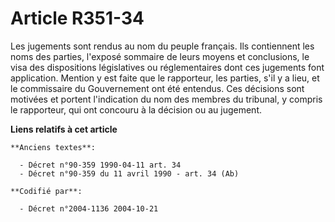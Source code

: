 # Article R351-34

Les jugements sont rendus au nom du peuple français. Ils contiennent les noms des parties, l'exposé sommaire de leurs moyens
et conclusions, le visa des dispositions législatives ou réglementaires dont ces jugements font application. Mention y est
faite que le rapporteur, les parties, s'il y a lieu, et le commissaire du Gouvernement ont été entendus. Ces décisions sont
motivées et portent l'indication du nom des membres du tribunal, y compris le rapporteur, qui ont concouru à la décision ou
au jugement.

**Liens relatifs à cet article**

	**Anciens textes**:

	  - Décret n°90-359 1990-04-11 art. 34
	  - Décret n°90-359 du 11 avril 1990 - art. 34 (Ab)

	**Codifié par**:

	  - Décret n°2004-1136 2004-10-21
